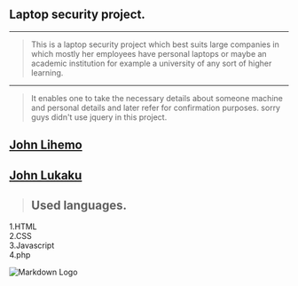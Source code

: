 <!--This is the heading of this file-->

## __Laptop security project.__
___
>This is a laptop security project which best suits large companies in which mostly her employees have personal laptops or maybe an academic institution for example a university of any sort of higher learning.
___
>It enables one to take the necessary details about someone machine and personal details and later refer for confirmation purposes.
sorry guys didn't use jquery in this project.

## [John Lihemo](http://www.twitter.com "This is my twitter handle")

## [John Lukaku](http://www.facebook.com "This is my facebook handle")

>## Used languages.
1.HTML <br />
2.CSS <br />
3.Javascript <br />
4.php



![Markdown Logo](https://markdown-here.com/img/icon256.png)